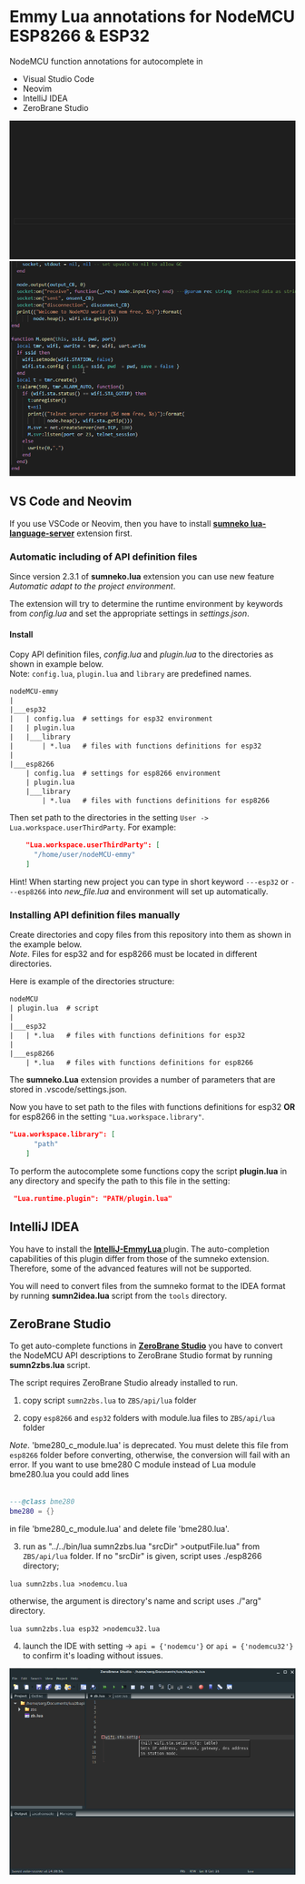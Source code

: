 # Emmy Lua annotations for NodeMCU ESP8266 & ESP32

NodeMCU function annotations for autocomplete in
- Visual Studio Code
- Neovim
- IntelliJ IDEA
- ZeroBrane Studio

<img src="./images/nodemcu_emmy1.gif" style="max-width:100%;">

<img src="./images/nodemcu_emmy2.gif" style="max-width:100%;">

## VS Code and Neovim

If you use VSCode or Neovim, then you have to install **[sumneko lua-language-server](https://github.com/sumneko/lua-language-server)** extension first.

### Automatic including of API definition files

Since version 2.3.1 of **sumneko.lua** extension you can use new feature *Automatic adapt to the project environment*.

The extension will try to determine the runtime environment by keywords from *config.lua* and set the appropriate settings in *settings.json*.

#### Install

Copy API definition files, *config.lua* and *plugin.lua* to the directories as shown in example below.<br>
Note: `config.lua`, `plugin.lua` and `library` are predefined names.
```
nodeMCU-emmy
|
|___esp32
|   | config.lua  # settings for esp32 environment
|   | plugin.lua
|   |___library
|       | *.lua   # files with functions definitions for esp32
|
|___esp8266
    | config.lua  # settings for esp8266 environment
    | plugin.lua
    |___library
        | *.lua   # files with functions definitions for esp8266
```

Then set path to the directories in the setting `User -> Lua.workspace.userThirdParty`. For example:

```json
    "Lua.workspace.userThirdParty": [
      "/home/user/nodeMCU-emmy"
    ]
```

Hint! When starting new project you can type in short keyword `---esp32` or `---esp8266` into *new_file.lua* and environment will set up automatically.

### Installing API definition files manually

Create directories and copy files from this repository into them as shown in the example below.<br>
*Note*. Files for esp32 and for esp8266 must be located in different directories.

Here is example of the directories structure:
```
nodeMCU
| plugin.lua  # script
|
|___esp32
|   | *.lua   # files with functions definitions for esp32
|
|___esp8266
    | *.lua   # files with functions definitions for esp8266
```

The **sumneko.Lua** extension provides a number of parameters that are stored in .vscode/settings.json.

Now you have to set path to the files with functions definitions for esp32 **OR** for esp8266 in the setting ```"Lua.workspace.library"```.
```json
"Lua.workspace.library": [
      "path"
    ]
```
To perform the autocomplete some functions copy the script **plugin.lua** in any directory and specify the path to this file in the setting:
```json
 "Lua.runtime.plugin": "PATH/plugin.lua"
```

## IntelliJ IDEA

You have to install the **[IntelliJ-EmmyLua ](https://github.com/EmmyLua/IntelliJ-EmmyLua)** plugin. The auto-completion capabilities of this plugin differ from those of the sumneko extension. Therefore, some of the advanced features will not be supported.

You will need to convert files from the sumneko format to the IDEA format by running **sumn2idea.lua** script from the `tools` directory.

## ZeroBrane Studio

To get auto-complete functions in **[ZeroBrane Studio](https://studio.zerobrane.com/)** you have to convert the NodeMCU API descriptions to ZeroBrane Studio format by running **sumn2zbs.lua** script.

The script requires ZeroBrane Studio already installed to run.

1. copy script `sumn2zbs.lua` to `ZBS/api/lua` folder

2. copy `esp8266` and `esp32` folders with module.lua files to `ZBS/api/lua` folder

  *Note*.
  'bme280_c_module.lua' is deprecated. You must delete this file from `esp8266` folder
  before converting, otherwise, the conversion will fail with an error.
  If you want to use bme280 C module instead of Lua module bme280.lua you could add lines

  ```lua

  ---@class bme280
  bme280 = {}

  ```
  in file 'bme280_c_module.lua' and delete file 'bme280.lua'.

3. run as "../../bin/lua sumn2zbs.lua "srcDir" >outputFile.lua" from `ZBS/api/lua` folder. If no "srcDir" is given, script uses ./esp8266 directory;

  `lua sumn2zbs.lua >nodemcu.lua`

   otherwise, the argument is directory's name and script uses ./"arg" directory.

  `lua sumn2zbs.lua esp32 >nodemcu32.lua`

4. launch the IDE with setting -> `api = {'nodemcu'}` or `api = {'nodemcu32'}` to confirm it's loading without issues.

<img src="./images/zbs.png" style="max-width:100%;">
